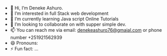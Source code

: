 - 👋 Hi, I’m Deneke Ashuro.
- 👀 I’m interested in full Stack web development
- 🌱 I’m currently learning Java script Online Tutorials
- 💞️ I’m looking to collaborate on with supper simple dev.
- 📫 You can reach me via email: denekeashuro76@gmaial.com or phone number +251921562939
- 😄 Pronouns: 
- ⚡ Fun fact: ...

<!---
Dene2132/Dene2132 is a ✨ special ✨ repository because its `README.md` (this file) appears on your GitHub profile.
You can click the Preview link to take a look at your changes.
--->

